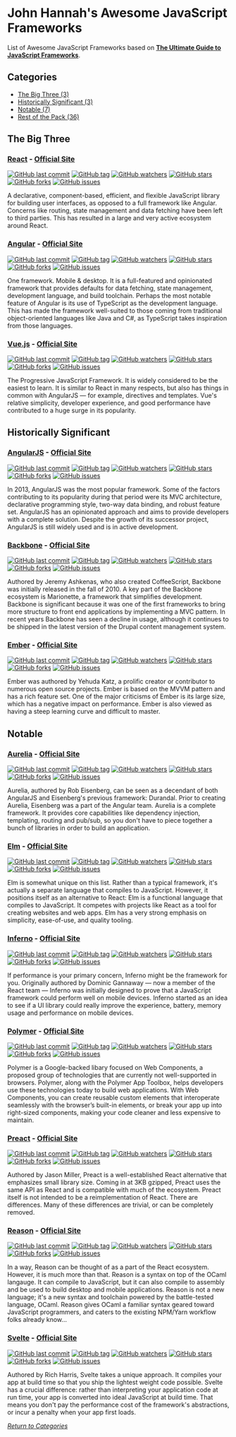 # John Hannah's Awesome JavaScript Frameworks



List of Awesome JavaScript Frameworks based on **[The Ultimate Guide to JavaScript Frameworks](https://javascriptreport.com/the-ultimate-guide-to-javascript-frameworks/)**.

## Categories

* [The Big Three (3)](#the-big-three)
* [Historically Significant (3)](#historically-significant)
* [Notable (7)](#notable)
* [Rest of the Pack (36)](READMERestOfThePack.md)



## The Big Three


### [React](https://github.com/facebook/react) - [Official Site](https://reactjs.org/)

[![GitHub last commit](https://img.shields.io/github/last-commit/facebook/react.svg?style=flat-square&maxAge=5184000)]()
[![GitHub tag](https://img.shields.io/github/tag/facebook/react.svg?style=flat-square&maxAge=5184000)]()
[![GitHub watchers](https://img.shields.io/github/watchers/facebook/react.svg?style=flat-square&maxAge=5184000)]()
[![GitHub stars](https://img.shields.io/github/stars/facebook/react.svg?style=flat-square&maxAge=5184000)]()
[![GitHub forks](https://img.shields.io/github/forks/facebook/react.svg?style=flat-square&maxAge=5184000)]()
[![GitHub issues](https://img.shields.io/github/issues/facebook/react.svg?style=flat-square&maxAge=5184000)]()

A declarative, component-based, efficient, and flexible JavaScript 
library for building user interfaces, as opposed to a full framework 
like Angular. Concerns like routing, state management and data fetching 
have been left to third parties. This has resulted in a large and very 
active ecosystem around React.


### [Angular](https://github.com/angular/angular) - [Official Site](https://angular.io/)

[![GitHub last commit](https://img.shields.io/github/last-commit/angular/angular.svg?style=flat-square&maxAge=5184000)]()
[![GitHub tag](https://img.shields.io/github/tag/angular/angular.svg?style=flat-square&maxAge=5184000)]()
[![GitHub watchers](https://img.shields.io/github/watchers/angular/angular.svg?style=flat-square&maxAge=5184000)]()
[![GitHub stars](https://img.shields.io/github/stars/angular/angular.svg?style=flat-square&maxAge=5184000)]()
[![GitHub forks](https://img.shields.io/github/forks/angular/angular.svg?style=flat-square&maxAge=5184000)]()
[![GitHub issues](https://img.shields.io/github/issues/angular/angular.svg?style=flat-square&maxAge=5184000)]()

One framework. Mobile & desktop.  It is a full-featured and opinionated 
framework that provides defaults for data fetching, state management, 
development language, and build toolchain. Perhaps the most notable 
feature of Angular is its use of TypeScript as the development language. 
This has made the framework well-suited to those coming from traditional 
object-oriented languages like Java and C#, as TypeScript takes 
inspiration from those languages. 


### [Vue.js](https://github.com/vuejs/vue) - [Official Site](https://vuejs.org/)

[![GitHub last commit](https://img.shields.io/github/last-commit/vuejs/vue.svg?style=flat-square&maxAge=5184000)]()
[![GitHub tag](https://img.shields.io/github/tag/vuejs/vue.svg?style=flat-square&maxAge=5184000)]()
[![GitHub watchers](https://img.shields.io/github/watchers/vuejs/vue.svg?style=flat-square&maxAge=5184000)]()
[![GitHub stars](https://img.shields.io/github/stars/vuejs/vue.svg?style=flat-square&maxAge=5184000)]()
[![GitHub forks](https://img.shields.io/github/forks/vuejs/vue.svg?style=flat-square&maxAge=5184000)]()
[![GitHub issues](https://img.shields.io/github/issues/vuejs/vue.svg?style=flat-square&maxAge=5184000)]()

The Progressive JavaScript Framework. It is widely considered to be the 
easiest to learn. It is similar to React in many respects, but also has 
things in common with AngularJS — for example, directives and templates. 
Vue's relative simplicity, developer experience, and good performance 
have contributed to a huge surge in its popularity. 



## Historically Significant


### [AngularJS](https://github.com/angular/angular.js) - [Official Site](https://angularjs.org/)

[![GitHub last commit](https://img.shields.io/github/last-commit/angular/angular.js.svg?style=flat-square&maxAge=5184000)]()
[![GitHub tag](https://img.shields.io/github/tag/angular/angular.js.svg?style=flat-square&maxAge=5184000)]()
[![GitHub watchers](https://img.shields.io/github/watchers/angular/angular.js.svg?style=flat-square&maxAge=5184000)]()
[![GitHub stars](https://img.shields.io/github/stars/angular/angular.js.svg?style=flat-square&maxAge=5184000)]()
[![GitHub forks](https://img.shields.io/github/forks/angular/angular.js.svg?style=flat-square&maxAge=5184000)]()
[![GitHub issues](https://img.shields.io/github/issues/angular/angular.js.svg?style=flat-square&maxAge=5184000)]()

In 2013, AngularJS was the most popular framework. Some of the factors 
contributing to its popularity during that period were its MVC 
architecture, declarative programming style, two-way data binding, 
and robust feature set. AngularJS has an opinionated approach and aims 
to provide developers with a complete solution. Despite the growth of 
its successor project, AngularJS is still widely used and is in active 
development.


### [Backbone](http://github.com/jashkenas/backbone) - [Official Site](http://backbonejs.org/)

[![GitHub last commit](https://img.shields.io/github/last-commit/jashkenas/backbone.svg?style=flat-square&maxAge=5184000)]()
[![GitHub tag](https://img.shields.io/github/tag/jashkenas/backbone.svg?style=flat-square&maxAge=5184000)]()
[![GitHub watchers](https://img.shields.io/github/watchers/jashkenas/backbone.svg?style=flat-square&maxAge=5184000)]()
[![GitHub stars](https://img.shields.io/github/stars/jashkenas/backbone.svg?style=flat-square&maxAge=5184000)]()
[![GitHub forks](https://img.shields.io/github/forks/jashkenas/backbone.svg?style=flat-square&maxAge=5184000)]()
[![GitHub issues](https://img.shields.io/github/issues/jashkenas/backbone.svg?style=flat-square&maxAge=5184000)]()

Authored by Jeremy Ashkenas, who also created CoffeeScript, Backbone 
was initially released in the fall of 2010. A key part of the Backbone 
ecosystem is Marionette, a framework that simplifies development. 
Backbone is significant because it was one of the first frameworks to 
bring more structure to front end applications by implementing a MVC 
pattern. In recent years Backbone has seen a decline in usage, although 
it continues to be shipped in the latest version of the Drupal content 
management system. 


### [Ember](https://github.com/emberjs/ember.js) - [Official Site](https://www.emberjs.com/)

[![GitHub last commit](https://img.shields.io/github/last-commit/emberjs/ember.js.svg?style=flat-square&maxAge=5184000)]()
[![GitHub tag](https://img.shields.io/github/tag/emberjs/ember.js.svg?style=flat-square&maxAge=5184000)]()
[![GitHub watchers](https://img.shields.io/github/watchers/emberjs/ember.js.svg?style=flat-square&maxAge=5184000)]()
[![GitHub stars](https://img.shields.io/github/stars/emberjs/ember.js.svg?style=flat-square&maxAge=5184000)]()
[![GitHub forks](https://img.shields.io/github/forks/emberjs/ember.js.svg?style=flat-square&maxAge=5184000)]()
[![GitHub issues](https://img.shields.io/github/issues/emberjs/ember.js.js.svg?style=flat-square&maxAge=5184000)]()

Ember was authored by Yehuda Katz, a prolific creator or contributor to 
numerous open source projects. Ember is based on the MVVM pattern and 
has a rich feature set. One of the major criticisms of Ember is its 
large size, which has a negative impact on performance. Ember is also 
viewed as having a steep learning curve and difficult to master.



## Notable


### [Aurelia](https://github.com/aurelia/framework) - [Official Site](http://aurelia.io/)

[![GitHub last commit](https://img.shields.io/github/last-commit/aurelia/framework.svg?style=flat-square&maxAge=5184000)]()
[![GitHub tag](https://img.shields.io/github/tag/aurelia/framework.svg?style=flat-square&maxAge=5184000)]()
[![GitHub watchers](https://img.shields.io/github/watchers/aurelia/framework.svg?style=flat-square&maxAge=5184000)]()
[![GitHub stars](https://img.shields.io/github/stars/aurelia/framework.svg?style=flat-square&maxAge=5184000)]()
[![GitHub forks](https://img.shields.io/github/forks/aurelia/framework.svg?style=flat-square&maxAge=5184000)]()
[![GitHub issues](https://img.shields.io/github/issues/aurelia/framework.svg?style=flat-square&maxAge=5184000)]()

Aurelia, authored by Rob Eisenberg, can be seen as a decendant of both 
AngularJS and Eisenberg's previous framework: Durandal. Prior to 
creating Aurelia, Eisenberg was a part of the Angular team. Aurelia is 
a complete framework. It provides core capabilities like dependency 
injection, templating, routing and pub/sub, so you don't have to piece 
together a bunch of libraries in order to build an application. 


### [Elm](https://github.com/elm-lang/elm-lang.org) - [Official Site](http://elm-lang.org/)

[![GitHub last commit](https://img.shields.io/github/last-commit/elm-lang/elm-lang.org.svg?style=flat-square&maxAge=5184000)]()
[![GitHub tag](https://img.shields.io/github/tag/elm-lang/elm-lang.org.svg?style=flat-square&maxAge=5184000)]()
[![GitHub watchers](https://img.shields.io/github/watchers/elm-lang/elm-lang.org.svg?style=flat-square&maxAge=5184000)]()
[![GitHub stars](https://img.shields.io/github/stars/elm-lang/elm-lang.org.svg?style=flat-square&maxAge=5184000)]()
[![GitHub forks](https://img.shields.io/github/forks/elm-lang/elm-lang.org.svg?style=flat-square&maxAge=5184000)]()
[![GitHub issues](https://img.shields.io/github/issues/elm-lang/elm-lang.org.svg?style=flat-square&maxAge=5184000)]()

Elm is somewhat unique on this list. Rather than a typical framework, 
it's actually a separate language that compiles to JavaScript. However, 
it positions itself as an alternative to React: Elm is a functional 
language that compiles to JavaScript. It competes with projects like 
React as a tool for creating websites and web apps. Elm has a very 
strong emphasis on simplicity, ease-of-use, and quality tooling.


### [Inferno](https://github.com/infernojs/inferno) - [Official Site](https://infernojs.org/)

[![GitHub last commit](https://img.shields.io/github/last-commit/infernojs/inferno.svg?style=flat-square&maxAge=5184000)]()
[![GitHub tag](https://img.shields.io/github/tag/infernojs/inferno.svg?style=flat-square&maxAge=5184000)]()
[![GitHub watchers](https://img.shields.io/github/watchers/infernojs/inferno.svg?style=flat-square&maxAge=5184000)]()
[![GitHub stars](https://img.shields.io/github/stars/infernojs/inferno.svg?style=flat-square&maxAge=5184000)]()
[![GitHub forks](https://img.shields.io/github/forks/infernojs/inferno.svg?style=flat-square&maxAge=5184000)]()
[![GitHub issues](https://img.shields.io/github/issues/infernojs/inferno.svg?style=flat-square&maxAge=5184000)]()

If performance is your primary concern, Inferno might be the framework 
for you. Originally authored by Dominic Gannaway — now a member of the 
React team — Inferno was initially designed to prove that a JavaScript 
framework could perform well on mobile devices. Inferno started as an 
idea to see if a UI library could really improve the experience, 
battery, memory usage and performance on mobile devices.


### [Polymer](https://github.com/Polymer/polymer) - [Official Site](https://www.polymer-project.org/)

[![GitHub last commit](https://img.shields.io/github/last-commit/Polymer/polymer.svg?style=flat-square&maxAge=5184000)]()
[![GitHub tag](https://img.shields.io/github/tag/Polymer/polymer.svg?style=flat-square&maxAge=5184000)]()
[![GitHub watchers](https://img.shields.io/github/watchers/Polymer/polymer.svg?style=flat-square&maxAge=5184000)]()
[![GitHub stars](https://img.shields.io/github/stars/Polymer/polymer.svg?style=flat-square&maxAge=5184000)]()
[![GitHub forks](https://img.shields.io/github/forks/Polymer/polymer.svg?style=flat-square&maxAge=5184000)]()
[![GitHub issues](https://img.shields.io/github/issues/Polymer/polymer.svg?style=flat-square&maxAge=5184000)]()

Polymer is a Google-backed libary focused on Web Components, a proposed 
group of technologies that are currently not well-supported in browsers. 
Polymer, along with the Polymer App Toolbox, helps developers use these 
technologies today to build web applications. With Web Components, you 
can create reusable custom elements that interoperate seamlessly with 
the browser’s built-in elements, or break your app up into right-sized 
components, making your code cleaner and less expensive to maintain.


### [Preact](https://github.com/developit/preact) - [Official Site](https://preactjs.com/)

[![GitHub last commit](https://img.shields.io/github/last-commit/developit/preact.svg?style=flat-square&maxAge=5184000)]()
[![GitHub tag](https://img.shields.io/github/tag/developit/preact.svg?style=flat-square&maxAge=5184000)]()
[![GitHub watchers](https://img.shields.io/github/watchers/developit/preact.svg?style=flat-square&maxAge=5184000)]()
[![GitHub stars](https://img.shields.io/github/stars/developit/preact.svg?style=flat-square&maxAge=5184000)]()
[![GitHub forks](https://img.shields.io/github/forks/developit/preact.svg?style=flat-square&maxAge=5184000)]()
[![GitHub issues](https://img.shields.io/github/issues/developit/preact.svg?style=flat-square&maxAge=5184000)]()

Authored by Jason Miller, Preact is a well-established React alternative 
that emphasizes small library size. Coming in at 3KB gzipped, Preact 
uses the same API as React and is compatible with much of the ecosystem. 
Preact itself is not intended to be a reimplementation of React. There 
are differences. Many of these differences are trivial, or can be 
completely removed.


### [Reason](https://github.com/facebook/reason) - [Official Site](https://reasonml.github.io/)

[![GitHub last commit](https://img.shields.io/github/last-commit/facebook/reason.svg?style=flat-square&maxAge=5184000)]()
[![GitHub tag](https://img.shields.io/github/tag/facebook/reason.svg?style=flat-square&maxAge=5184000)]()
[![GitHub watchers](https://img.shields.io/github/watchers/facebook/reason.svg?style=flat-square&maxAge=5184000)]()
[![GitHub stars](https://img.shields.io/github/stars/facebook/reason.svg?style=flat-square&maxAge=5184000)]()
[![GitHub forks](https://img.shields.io/github/forks/facebook/reason.svg?style=flat-square&maxAge=5184000)]()
[![GitHub issues](https://img.shields.io/github/issues/facebook/reason.svg?style=flat-square&maxAge=5184000)]()

In a way, Reason can be thought of as a part of the React ecosystem. 
However, it is much more than that. Reason is a syntax on top of the 
OCaml langauge. It can compile to JavaScript, but it can also compile 
to assembly and be used to build desktop and mobile applications. Reason 
is not a new language; it's a new syntax and toolchain powered by the 
battle-tested language, OCaml. Reason gives OCaml a familiar syntax 
geared toward JavaScript programmers, and caters to the existing 
NPM/Yarn workflow folks already know...


### [Svelte](https://github.com/sveltejs/svelte) - [Official Site](https://svelte.technology/)

[![GitHub last commit](https://img.shields.io/github/last-commit/sveltejs/svelte.svg?style=flat-square&maxAge=5184000)]()
[![GitHub tag](https://img.shields.io/github/tag/sveltejs/svelte.svg?style=flat-square&maxAge=5184000)]()
[![GitHub watchers](https://img.shields.io/github/watchers/sveltejs/svelte.svg?style=flat-square&maxAge=5184000)]()
[![GitHub stars](https://img.shields.io/github/stars/sveltejs/svelte.svg?style=flat-square&maxAge=5184000)]()
[![GitHub forks](https://img.shields.io/github/forks/sveltejs/svelte.svg?style=flat-square&maxAge=5184000)]()
[![GitHub issues](https://img.shields.io/github/issues/sveltejs/svelte.svg?style=flat-square&maxAge=5184000)]()

Authored by Rich Harris, Svelte takes a unique approach. It compiles 
your app at build time so that you ship the lightest weight code 
possible. Svelte has a crucial difference: rather than interpreting your 
application code at run time, your app is converted into ideal 
JavaScript at build time. That means you don't pay the performance cost 
of the framework's abstractions, or incur a penalty when your app first 
loads.



[_Return to Categories_](#categories)
